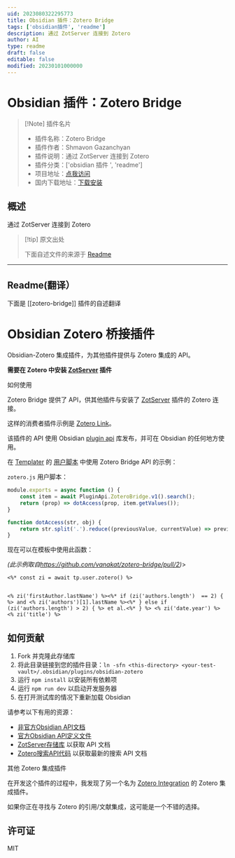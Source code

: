 ```yaml
---
uid: 2023080322295773
title: Obsidian 插件：Zotero Bridge
tags: ['obsidian插件', 'readme']
description: 通过 ZotServer 连接到 Zotero
author: AI
type: readme
draft: false
editable: false
modified: 20230101000000
---
```


# Obsidian 插件：Zotero Bridge

> [!Note] 插件名片
> - 插件名称：Zotero Bridge
> - 插件作者：Shmavon Gazanchyan
> - 插件说明：通过 ZotServer 连接到 Zotero
> - 插件分类：['obsidian 插件 ', 'readme']
> - 项目地址：[点我访问](https://github.com/vanakat/zotero-bridge)
> - 国内下载地址：[下载安装](https://pkmer.cn/products/plugin/pluginMarket/?zotero-bridge)

## 概述

通过 ZotServer 连接到 Zotero

> [!tip] 原文出处
>
>下面自述文件的来源于 [Readme](https://ghproxy.net/https://raw.githubusercontent.com/vanakat/zotero-bridge/main/README.md)
>

---

## Readme(翻译）

下面是 [[zotero-bridge]] 插件的自述翻译

# Obsidian Zotero 桥接插件

Obsidian-Zotero 集成插件，为其他插件提供与 Zotero 集成的 API。

**需要在 Zotero 中安装 [ZotServer](https://github.com/MunGell/ZotServer) 插件**

如何使用

Zotero Bridge 提供了 API，供其他插件与安装了 [ZotServer](https://github.com/MunGell/ZotServer) 插件的 Zotero 连接。

这样的消费者插件示例是 [Zotero Link](https://github.com/vanakat/zotero-link)。

该插件的 API 使用 Obsidian [plugin api](https://github.com/vanakat/plugin-api) 库发布，并可在 Obsidian 的任何地方使用。

在 [Templater](https://github.com/SilentVoid13/Templater) 的 [用户脚本](https://silentvoid13.github.io/Templater/user-functions/script-user-functions.html) 中使用 Zotero Bridge API 的示例：

`zotero.js` 用户脚本：

```js
module.exports = async function () {
    const item = await PluginApi.ZoteroBridge.v1().search();
    return (prop) => dotAccess(prop, item.getValues());
}

function dotAccess(str, obj) {
    return str.split('.').reduce((previousValue, currentValue) => previousValue[currentValue], obj);
}
```

现在可以在模板中使用此函数：

_(此示例取自<https://github.com/vanakat/zotero-bridge/pull/2>)_>

```
<%* const zi = await tp.user.zotero() %>


<% zi('firstAuthor.lastName') %><%* if (zi('authors.length')  == 2) { %> and <% zi('authors')[1].lastName %><%* } else if (zi('authors.length') > 2) { %> et al.<%* } %> <% zi('date.year') %> <% zi('title') %>
```

## 如何贡献

1. Fork 并克隆此存储库
2. 将此目录链接到您的插件目录：`ln -sfn <this-directory> <your-test-vault>/.obsidian/plugins/obsidian-zotero`
3. 运行 `npm install` 以安装所有依赖项
4. 运行 `npm run dev` 以启动开发服务器
5. 在打开测试库的情况下重新加载 Obsidian

请参考以下有用的资源：

* [非官方Obsidian API文档](https://marcus.se.net/obsidian-plugin-docs/)
* [官方Obsidian API定义文件](https://github.com/obsidianmd/obsidian-api/blob/master/obsidian.d.ts)
* [ZotServer存储库](https://github.com/MunGell/ZotServer) 以获取 API 文档
* [Zotero搜索API代码](https://github.com/zotero/zotero/blob/master/chrome/content/zotero/xpcom/data/search.js) 以获取最新的搜索 API 文档

其他 Zotero 集成插件

在开发这个插件的过程中，我发现了另一个名为 [Zotero Integration](https://github.com/mgmeyers/obsidian-zotero-integration) 的 Zotero 集成插件。

如果你正在寻找与 Zotero 的引用/文献集成，这可能是一个不错的选择。

## 许可证

MIT
